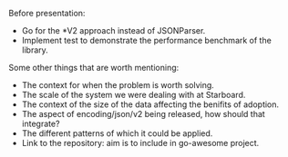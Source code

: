 Before presentation:

* Go for the *V2 approach instead of JSONParser.
* Implement test to demonstrate the performance benchmark of the library.

Some other things that are worth mentioning:
* The context for when the problem is worth solving.
* The scale of the system we were dealing with at Starboard.
* The context of the size of the data affecting the benifits of adoption.
* The aspect of encoding/json/v2 being released, how should that integrate?
* The different patterns of which it could be applied.
* Link to the repository: aim is to include in go-awesome project.







